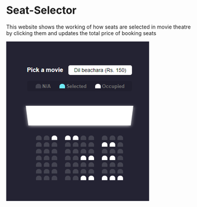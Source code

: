 # Seat-Selector

This website shows the working of how seats are selected in movie theatre by clicking them and updates the total price  of booking seats

![screenshot](https://github.com/codeujjwal/Seat-Selector/blob/master/seat-selector.png)

